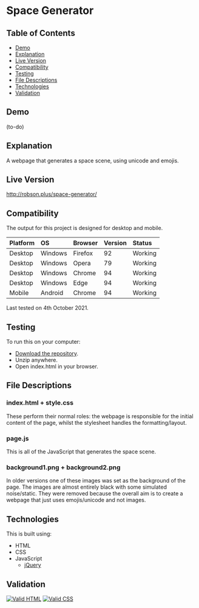 # Space Generator

## Table of Contents

 * [Demo](#demo)
 * [Explanation](#explanation)
 * [Live Version](#live-version)
 * [Compatibility](#compatibility)
 * [Testing](#testing) 
 * [File Descriptions](#file-descriptions)
 * [Technologies](#technologies)
 * [Validation](#validation)

## Demo

(to-do)

## Explanation

A webpage that generates a space scene, using unicode and emojis.

## Live Version

http://robson.plus/space-generator/

## Compatibility

The output for this project is designed for desktop and mobile.

| Platform | OS      | Browser          | Version | Status  |
| :------- | :------ | :--------------- | :------ | :------ |
| Desktop  | Windows | Firefox          | 92      | Working |
| Desktop  | Windows | Opera            | 79      | Working |
| Desktop  | Windows | Chrome           | 94      | Working |
| Desktop  | Windows | Edge             | 94      | Working |
| Mobile   | Android | Chrome           | 94      | Working |

Last tested on 4th October 2021.

## Testing

To run this on your computer:
 * [Download the repository](https://github.com/Robson/Space-Generator/archive/master.zip).
 * Unzip anywhere.
 * Open index.html in your browser.

## File Descriptions

### index.html + style.css

These perform their normal roles: the webpage is responsible for the initial content of the page, whilst the stylesheet handles the formatting/layout.

### page.js

This is all of the JavaScript that generates the space scene.

### background1.png + background2.png

In older versions one of these images was set as the background of the page. The images are almost entirely black with some simulated noise/static. They were removed because the overall aim is to create a webpage that just uses emojis/unicode and not images.

## Technologies

This is built using:
 * HTML
 * CSS
 * JavaScript
   * <a href="https://github.com/jquery/jquery">jQuery</a>

## Validation

<a href="https://validator.w3.org/nu/?doc=https%3A%2F%2Frobson.plus%2Fspace-generator%2F"><img src="https://www.w3.org/Icons/valid-html401-blue" alt="Valid HTML" /></a>
<a href="https://jigsaw.w3.org/css-validator/validator?uri=https%3A%2F%2Frobson.plus%2Fspace-generator%2Fstyle.css&profile=css3svg&usermedium=all&warning=1&vextwarning=&lang=en"><img src="https://jigsaw.w3.org/css-validator/images/vcss-blue" alt="Valid CSS" /></a>   
